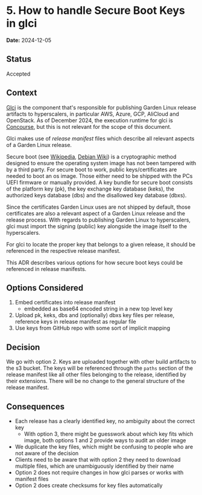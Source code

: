 # 5. How to handle Secure Boot Keys in glci

**Date:** 2024-12-05

## Status

Accepted

## Context

[Glci](https://github.com/gardenlinux/glci) is the component that's responsible for publishing Garden Linux release artifacts to hyperscalers, in particular AWS, Azure, GCP, AliCloud and OpenStack.
As of December 2024, the execution runtime for glci is [Concourse](https://concourse-ci.org), but this is not relevant for the scope of this document.

Glci makes use of *release manifest* files which describe all relevant aspects of a Garden Linux release.

Secure boot (see [Wikipedia](https://en.wikipedia.org/wiki/UEFI#Secure_Boot), [Debian Wiki](https://wiki.debian.org/SecureBoot)) is a cryptographic method designed to ensure the operating system image has not been tampered with by a third party.
For secure boot to work, public keys/certificates are needed to boot an os image.
Those either need to be shipped with the PCs UEFI firmware or manually provided.
A key bundle for secure boot consists of the platform key (pk), the key exchange key database (keks), the authorized keys database (dbs) and the disallowed key database (dbxs).

Since the certificates Garden Linux uses are not shipped by default, those certificates are also a relevant aspect of a Garden Linux release and the release process. With regards to publishing Garden Linux to hyperscalers, glci must import the signing (public) key alongside the image itself to the hyperscalers.

For glci to locate the proper key that belongs to a given release, it should be referenced in the respective release manifest.

This ADR describes various options for how secure boot keys could be referenced in release manifests.

## Options Considered

1. Embed certificates into release manifest
   - embedded as base64 encoded string in a new top level key
2. Upload pk, keks, dbs and (optionally) dbxs key files per release, reference keys in release manifest as regular file
3. Use keys from GitHub repo with some sort of implicit mapping

## Decision

We go with option 2.
Keys are uploaded together with other build artifacts to the s3 bucket.
The keys will be referenced through the `paths` section of the release manifest like all other files belonging to the release, identified by their extensions. There will be no change to the general structure of the release manifest.

## Consequences

- Each release has a clearly identified key, no ambiguity about the correct key
  - With option 3, there might be guesswork about which key fits which image, both options 1 and 2 provide ways to audit an older image
- We duplicate the key files, which might be confusing to people who are not aware of the decision
- Clients need to be aware that with option 2 they need to download multiple files, which are unambiguously identified by their name
- Option 2 does not require changes in how glci parses or works with manifest files
- Option 2 does create checksums for key files automatically
